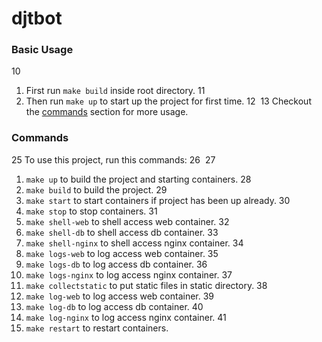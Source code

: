 # djtbot

### Basic Usage
10
1. First run `make build` inside root directory.
11
2. Then run `make up` to start up the project for first time.
12
​
13
Checkout the [commands](#commands) section for more usage.


### Commands
25
To use this project, run this commands:
26
​
27
1. `make up` to build the project and starting containers.
28
2. `make build` to build the project.
29
3. `make start` to start containers if project has been up already.
30
4. `make stop` to stop containers.
31
5. `make shell-web` to shell access web container.
32
6. `make shell-db` to shell access db container.
33
7. `make shell-nginx` to shell access nginx container.
34
8. `make logs-web` to log access web container.
35
9. `make logs-db` to log access db container.
36
10. `make logs-nginx` to log access nginx container.
37
11. `make collectstatic` to put static files in static directory.
38
12. `make log-web` to log access web container.
39
13. `make log-db` to log access db container.
40
14. `make log-nginx` to log access nginx container.
41
14. `make restart` to restart containers.
